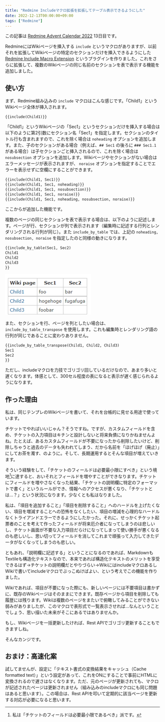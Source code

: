 ```yaml
---
title: "Redmine Includeマクロ拡張を拡張してテーブル表示できるようにした"
date: 2022-12-13T00:00:00+09:00
tags: ["Redmine"]
---
```


この記事は [Redmine Advent Calendar 2022](https://adventar.org/calendars/7683) 13日目です。

RedmineにはWikiページを挿入する `include` というマクロがありますが、以前それを拡張してWikiページの特定のセクションだけを挿入できるようにした [Redmine Include Macro Extension](https://github.com/taikii/redmine_include_macro_extension) というプラグインを作りました。これをさらに拡張して、複数のWikiページの同じ名前のセクションを表で表示する機能を追加しました。

<!--more-->

## 使い方

まず、Redmine組み込みの `include` マクロはこんな感じです。「Child1」というWikiページ全体が挿入されます。

```text
{{include(Child1)}}
```

「Child1」というWikiページの「Sec1」というセクションだけを挿入する場合は以下のように第2引数にセクション名「Sec1」を指定します。セクションのタイトル行も含まれますので、これを除く場合は `noheading` オプションを追加します。また、子のセクションがある場合（例えば、`## Sec1` の後ろに `### Sec1.1` がある場合）は子セクションごと挿入されるので、これを除く場合は `nosubsection` オプションを追加します。Wikiページやセクションがない場合はエラーメッセージが表示されますが、 `noraise` オプションを指定することでエラーを表示せずに空欄にすることができます。

```text
{{include(Child1, Sec1)}}
{{include(Child1, Sec1, noheading)}}
{{include(Child1, Sec1, nosubsection)}}
{{include(Child1, Sec1, noraise)}}
{{include(Child1, Sec1, noheading, nosubsection, noraise)}}
```

ここからが追加した機能です。

複数のページの同じセクションを表で表示する場合は、以下のように記述します。ページが行、セクションが列で表示されます（編集時に記述する行列とレンダリングされる行列が同じ）。また `include_by_table` では、上記の `noheading, nosubsection, noraise` を指定したのと同様の動きになります。

```text
{{include_by_table(Sec1, Sec2)
Child1
Child2
Child3
}}
```

![](https://raw.githubusercontent.com/taikii/redmine_include_macro_extension/master/doc/images/example_3.png)

また、セクションを行、ページを列としたい場合は、 `include_by_table_transpose` を使用します。これも編集時とレンダリング語の行列が同じであることに変わりありません。

```text
{{include_by_table_transpose(Child1, Child2, Child3)
Sec1
Sec2
}}
```

ただし、includeマクロを力技でゴリゴリ回しているだけなので、あまり多いと遅くなります。体感として、300セル程度の表になると表示が遅く感じられるようになります。

## 作った理由

私は、同じテンプレのWikiページを書いて、それを台帳的に見せる用途で使っています。

チケットでやればいいじゃん？そうですね。ですが、カスタムフィールドを含め、チケットの入力項目はキチンと設計しないと将来負債になりかねませんよね。たとえば、あるカスタムフィールドが不要になったから削除したいけど、削除しちゃうと過去のデータも失われてしまう、だから名前を「ほげほげ（廃止）」にしてお茶を濁す、のように。そして、長期運用するとそんな項目が増えていきます。

そういう経験をして、「チケットのフィールドは必要最小限にすべき」という境地[^1]に達すると、おいそれとフィールドを増やすことができなります。チケットにフィールドを増やさなくなった結果、「チケットの説明欄に特定のフォーマットで書く」というルールができ、情報へのアクセスが悪くなり、「チケットとは…？」という状況になります。少なくとも私はなりました。

[^1]: 私は「チケットのフィールドは必要最小限であるべき」派です。

私は、「項目を追加すること」「項目を削除すること」へのハードルを上げたくない、項目を増減することへの恐怖をなくしたい、項目の増減を心理的なハードルなくトライアンドエラーできるようにしたかった。それに、せっかくチケット起票者のことを考えて作ったフィールドが将来厄介者になってしまうのは悲しいし、チケット画面が不要な入力項目だらけになってしまって使い勝手が悪くなるのも悲しいし、思い切ってフィールドを消してこれまで頑張って入力してきたデータがなくなってしまうのも悲しい。

ともあれ、「説明欄に記述する」ということになるのであれば、MarkdownもTextileも構造化テキストなので、本来であれば構造化テキストのメリットを享受できるはず→チケットの説明欄だとやりづらい→WikiにはincludeマクロあるしWikiで書いてincludeマクロでぶっこぬけばよい、という考えでこの機能を作りました。

Wikiであれば、項目が不要になった際にも、新しいページには不要項目は書かずに、既存のWikiページはそのままにできます。既存ページから項目を削除しても履歴には残ります。Wikiは複数のページをまたいで俯瞰してみることができない弱みがありましたが、このマクロで表形式で一覧表示させれば…なんということでしょう、思い描いた未来がそこにあるではありませんか。

もし、Wikiページを一括更新したければ、Rest APIでゴリゴリ更新することもできますしね。

そんなカンジです。

## おまけ：高速化案

試してませんが、設定に「テキスト書式の変換結果をキャッシュ（Cache formatted text）」という設定があって、これをONにすることで事前にHTMLに変換されるので遅さはなくなります。ただ、元のページが更新されても、マクロが記述されたページは更新されません（組み込みのincludeマクロにも同じ問題はあると思います）。この場合は、Rest APIを叩いて定期的に該当ページを更新する対応が必要になると思います。

